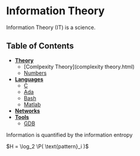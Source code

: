 # Information Theory

Information Theory (IT) is a science.

## Table of Contents
* [**Theory**](theory.html)
	* [Comlpexity Theory](complexity theory.html)
	* [Numbers](numbers.html)
* [**Languages**](language.html)
	* [C](c.html)
	* [Ada](ada.html)
	* [Bash](bash.html)
	* [Matlab](matlab.html)
* [**Networks**](network.html)
* [**Tools**](tool.html)
	* [GDB](gdb.html)





Information is quantified by the information entropy

$H = \log_2 \P( \text{pattern}_i )$






